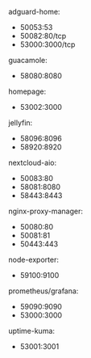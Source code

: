 adguard-home:
- 50053:53
- 50082:80/tcp
- 53000:3000/tcp

guacamole:
- 58080:8080

homepage:
- 53002:3000

jellyfin:
- 58096:8096
- 58920:8920

nextcloud-aio:
- 50083:80
- 58081:8080
- 58443:8443

nginx-proxy-manager:
- 50080:80
- 50081:81
- 50443:443

node-exporter:
- 59100:9100

prometheus/grafana:
- 59090:9090
- 53000:3000

uptime-kuma:
- 53001:3001
